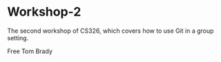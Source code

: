 # Workshop-2

The second workshop of CS326, which covers how to use Git in a group setting.

Free Tom Brady